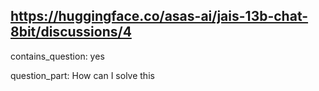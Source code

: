 ## https://huggingface.co/asas-ai/jais-13b-chat-8bit/discussions/4

contains_question: yes

question_part: How can I solve this
